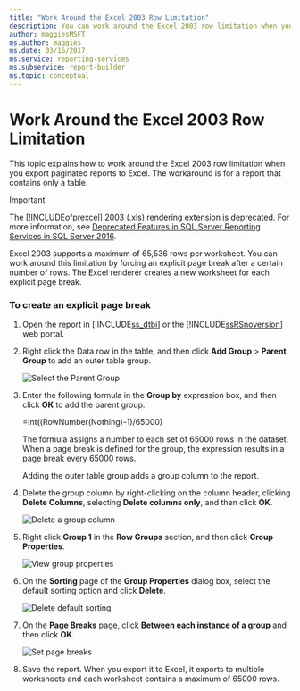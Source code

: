 ```yaml
---
title: "Work Around the Excel 2003 Row Limitation"
description: You can work around the Excel 2003 row limitation when you export paginated reports to Excel by forcing a page break after a certain number of rows.
author: maggiesMSFT
ms.author: maggies
ms.date: 03/16/2017
ms.service: reporting-services
ms.subservice: report-builder
ms.topic: conceptual
---
```

# Work Around the Excel 2003 Row Limitation
  This topic explains how to work around the Excel 2003 row limitation when you export paginated reports to Excel. The workaround is for a report that contains only a table.  
  
> [!IMPORTANT]  
>  The [!INCLUDE[ofprexcel](../../includes/ofprexcel-md.md)] 2003 (.xls) rendering extension is deprecated. For more information, see [Deprecated Features in SQL Server Reporting Services in SQL Server 2016](../../reporting-services/deprecated-features-in-sql-server-reporting-services-ssrs.md).  
  
 Excel 2003 supports a maximum of 65,536 rows per worksheet. You can work around this limitation by forcing an explicit page break after a certain number of rows. The Excel renderer creates a new worksheet for each explicit page break.  
  
### To create an explicit page break  
  
1.  Open the report in [!INCLUDE[ss_dtbi](../../includes/ss-dtbi-md.md)] or the [!INCLUDE[ssRSnoversion](../../includes/ssrsnoversion-md.md)] web portal.  
  
2.  Right click the Data row in the table, and then click **Add Group** > **Parent Group** to add an outer table group.  
  
     ![Select the Parent Group](../../reporting-services/report-builder/media/datarow-selectparentgroup.png "Select the Parent Group")  
  
3.  Enter the following formula in the **Group by** expression box, and then click **OK** to add the parent group.  
  
     =Int((RowNumber(Nothing)-1)/65000)  
  
     The formula assigns a number to each set of 65000 rows in the dataset. When a page break is defined for the group, the expression results in a page break every 65000 rows.  
  
     Adding the outer table group adds a group column to the report.  
  
4.  Delete the group column by right-clicking on the column header, clicking **Delete Columns**, selecting **Delete columns only**, and then click **OK**.  
  
     ![Delete a group column](../../reporting-services/report-builder/media/groupcolumn-delete-updated.png "Delete a group column")  
  
5.  Right click **Group 1** in the **Row Groups** section, and then click **Group Properties**.  
  
     ![View group properties](../../reporting-services/report-builder/media/groupproperties-updated.png "View group properties")  
  
6.  On the **Sorting** page of the **Group Properties** dialog box, select the default sorting option and click **Delete**.  
  
     ![Delete default sorting](../../reporting-services/report-builder/media/groupproperties-sorting-updated.png "Delete default sorting")  
  
7.  On the **Page Breaks** page, click **Between each instance of a group** and then click **OK**.  
  
     ![Set page breaks](../../reporting-services/report-builder/media/groupproperties-pagebreaks-updated.png "Set page breaks")  
  
8.  Save the report. When you export it to Excel, it exports to multiple worksheets and each worksheet contains a maximum of 65000 rows.  
  
  
